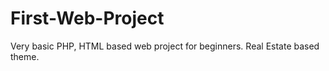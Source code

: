 # First-Web-Project

Very basic PHP, HTML based web project for beginners. Real Estate based theme.
